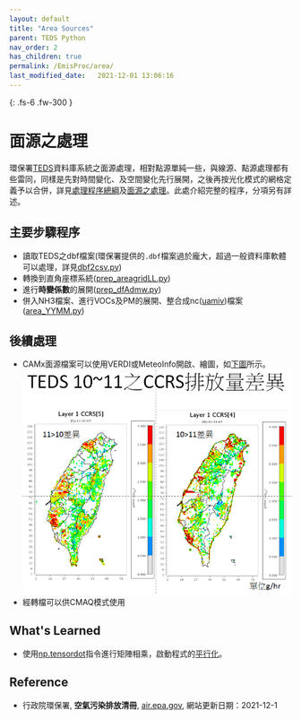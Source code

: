 ```yaml
---
layout: default
title: "Area Sources"
parent: TEDS Python
nav_order: 2
has_children: true
permalink: /EmisProc/area/
last_modified_date:   2021-12-01 13:06:16
---
```


{: .fs-6 .fw-300 }

# 面源之處理

環保署[TEDS](https://air.epa.gov.tw/EnvTopics/AirQuality_6.aspx)資料庫系統之面源處理，相對點源單純一些，與線源、點源處理都有些雷同，同樣是先對時間變化、及空間變化先行展開，之後再按光化模式的網格定義予以合併，詳見[處理程序總綱](https://sinotec2.github.io/Focus-on-Air-Quality/EmisProc/#處理程序總綱)及[面源之處理](https://sinotec2.github.io/Focus-on-Air-Quality/EmisProc/area/)。此處介紹完整的程序，分項另有詳述。

## 主要步驟程序
- 讀取TEDS之dbf檔案(環保署提供的`.dbf`檔案過於龐大，超過一般資料庫軟體可以處理，詳見[dbf2csv.py](https://sinotec2.github.io/Focus-on-Air-Quality/EmisProc/dbf2csv.py/))
- 轉換到直角座標系統([prep_areagridLL.py](https://sinotec2.github.io/Focus-on-Air-Quality/EmisProc/area/prep_areagridLL/))
- 進行**時變係數**的展開([prep_dfAdmw.py](https://sinotec2.github.io/Focus-on-Air-Quality/EmisProc/area/prep_TimVar/))
- 併入NH3檔案、進行VOCs及PM的展開、整合成nc([uamiv][uamiv])檔案([area_YYMM.py](https://sinotec2.github.io/Focus-on-Air-Quality/EmisProc/area/area_YYMMinc/))

[uamiv]: <https://github.com/sinotec2/camxruns/wiki/CAMx(UAM)的檔案格式> "CAMx所有二進制 I / O文件的格式，乃是遵循早期UAM(城市空氣流域模型EPA，1990年）建立的慣例。 該二進制文件包含4筆不隨時間改變的表頭記錄，其後則為時間序列的數據記錄。詳見CAMx(UAM)的檔案格式"

## 後續處理
- CAMx面源檔案可以使用VERDI或MeteoInfo開啟、繪圖，如[下圖](https://github.com/sinotec2/Focus-on-Air-Quality/raw/main/assets/images/teds10-11CCRS.PNG)所示。
![](https://github.com/sinotec2/Focus-on-Air-Quality/raw/main/assets/images/teds10-11CCRS.PNG)
- 經轉檔可以供CMAQ模式使用

## What's Learned
- 使用[np.tensordot](https://vimsky.com/zh-tw/examples/usage/python-numpy.tensordot.html)指令進行矩陣相乘，啟動程式的[平行化](https://sinotec2.github.io/Focus-on-Air-Quality/EmisProc/#numpyscipy的平行運作)。

## Reference
- 行政院環保署, **空氣污染排放清冊**, [air.epa.gov](https://air.epa.gov.tw/EnvTopics/AirQuality_6.aspx), 網站更新日期：2021-12-1